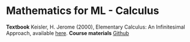 # Mathematics for ML - Calculus

**Textbook** Keisler, H. Jerome (2000), Elementary Calculus: An Infinitesimal Approach, available [here](https://people.math.wisc.edu/~hkeisler/calc.html).
**Course materials** [Github](https://github.com/gerhardJaeger/mathML_24_25)
